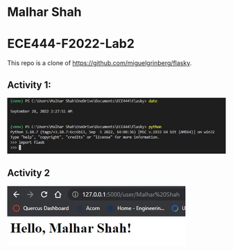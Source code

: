 # Malhar Shah
# ECE444-F2022-Lab2

This repo is a clone of https://github.com/miguelgrinberg/flasky.

## Activity 1:
![Screenshot of Activity 1 Commit](/images/Activity1.jpg)

## Activity 2
![Screenshot of Activity 2](/images/Activity2.jpg)

